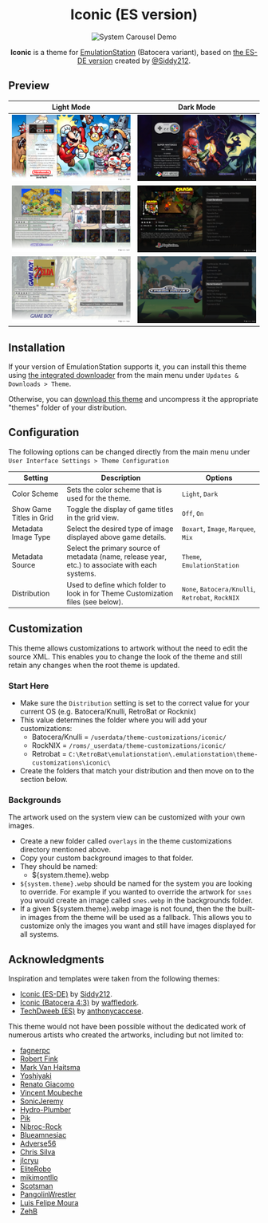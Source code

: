 <div align="center">

# Iconic (ES version)

![System Carousel Demo](_preview/systems-carousel-animation.gif)

**Iconic** is a theme for [EmulationStation](https://github.com/batocera-linux/batocera-emulationstation) (Batocera variant), based on [the ES-DE version](https://github.com/Siddy212/iconic-es-de) created by [@Siddy212](https://github.com/Siddy212).


</div>

## Preview

| Light Mode | Dark Mode|
| :--: | :--: |
| ![System View Light](_preview/systems-view-light.png) | ![System View Light](_preview/systems-view-dark.png) |
| ![Grid View Light](_preview/grid-view-light.png) | ![List View Dark](_preview/list-view-dark.png) |
| ![List View Light](_preview/list-view-light.png) | ![Basic View Dark](_preview/basic-view-dark.png) |

## Installation

If your version of EmulationStation supports it, you can install this theme using [the integrated downloader](https://wiki.batocera.org/themes#emulationstation_themes) from the main menu under `Updates & Downloads > Theme`.

Otherwise, you can [download this theme](https://github.com/Delgan/iconic-es/archive/refs/heads/main.zip) and uncompress it the appropriate "themes" folder of your distribution.


## Configuration


The following options can be changed directly from the main menu under `User Interface Settings > Theme Configuration`

| Setting | Description | Options |
| -- | -- | -- |
| Color Scheme | Sets the color scheme that is used for the theme. | `Light`, `Dark` |
| Show Game Titles in Grid | Toggle the display of game titles in the grid view. | `Off`, `On` |
| Metadata Image Type | Select the desired type of image displayed above game details. | `Boxart`, `Image`, `Marquee`, `Mix` |
| Metadata Source | Select the primary source of metadata (name, release year, etc.) to associate with each systems. | `Theme`, `EmulationStation` |
| Distribution | Used to define which folder to look in for Theme Customization files (see below). | `None`, `Batocera/Knulli`, `Retrobat`, `RockNIX` |

## Customization

This theme allows customizations to artwork without the need to edit the source XML. This enables you to change the look of the theme and still retain any changes when the root theme is updated.


### Start Here

- Make sure the `Distribution` setting is set to the correct value for your current OS (e.g. Batocera/Knulli, RetroBat or Rocknix)
- This value determines the folder where you will add your customizations:
    - Batocera/Knulli = `/userdata/theme-customizations/iconic/`
    - RockNIX = `/roms/_userdata/theme-customizations/iconic/`
    - Retrobat = `C:\RetroBat\emulationstation\.emulationstation\theme-customizations\iconic\`
- Create the folders that match your distribution and then move on to the section below.

### Backgrounds

The artwork used on the system view can be customized with your own images.

* Create a new folder called `overlays` in the theme customizations directory mentioned above.
* Copy your custom background images to that folder.
* They should be named:
    - ${system.theme}.webp
* `${system.theme}.webp` should be named for the system you are looking to override.  For example if you wanted to override the artwork for `snes` you would create an image called `snes.webp` in the backgrounds folder.
* If a given ${system.theme}.webp image is not found, then the the built-in images from the theme will be used as a fallback. This allows you to customize only the images you want and still have images displayed for all systems.


## Acknowledgments

Inspiration and templates were taken from the following themes:

- [Iconic (ES-DE)](https://github.com/Siddy212/iconic-es-de) by [Siddy212](https://github.com/Siddy212).
- [Iconic (Batocera 4:3)](https://github.com/waffledork/iconic-batocera) by [waffledork](https://github.com/waffledork).
- [TechDweeb (ES)](https://github.com/anthonycaccese/techdweeb-es) by [anthonycaccese](https://github.com/anthonycaccese).


This theme would not have been possible without the dedicated work of numerous artists who created the artworks, including but not limited to:

- [fagnerpc](https://github.com/fagnerpc)
- [Robert Fink](https://finklematter.artstation.com/)
- [Mark Van Haitsma](https://www.artstation.com/mvhaitsma)
- [Yoshiyaki](https://www.deviantart.com/yoshiyaki)
- [Renato Giacomo](https://www.artstation.com/renatogiacomini)
- [Vincent Moubeche](https://www.artstation.com/vincentmoubeche)
- [SonicJeremy](https://www.deviantart.com/sonicjeremy)
- [Hydro-Plumber](https://www.deviantart.com/hydro-plumber)
- [Pik](https://gamebanana.com/members/1521238)
- [Nibroc-Rock](https://www.deviantart.com/nibroc-rock)
- [Blueamnesiac](https://www.deviantart.com/blueamnesiac)
- [Adverse56](https://www.deviantart.com/adverse56)
- [Chris Silva](https://www.artstation.com/artwork/obBlyB)
- [jlcryu](https://www.deviantart.com/jlcryu)
- [EliteRobo](https://www.deviantart.com/eliterobo)
- [mikimontllo](https://twitter.com/mikimontllo)
- [Scotsman](https://forums.launchbox-app.com/profile/142250-scotsman/)
- [PangolinWrestler](https://github.com/PangolinWrestler)
- [Luis Felipe Moura](https://www.artstation.com/luizmoura)
- [ZehB](https://www.deviantart.com/zehb)
